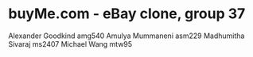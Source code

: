 # buyMe.com - eBay clone, group 37
Alexander Goodkind amg540
Amulya Mummaneni asm229
Madhumitha Sivaraj ms2407
Michael Wang mtw95
